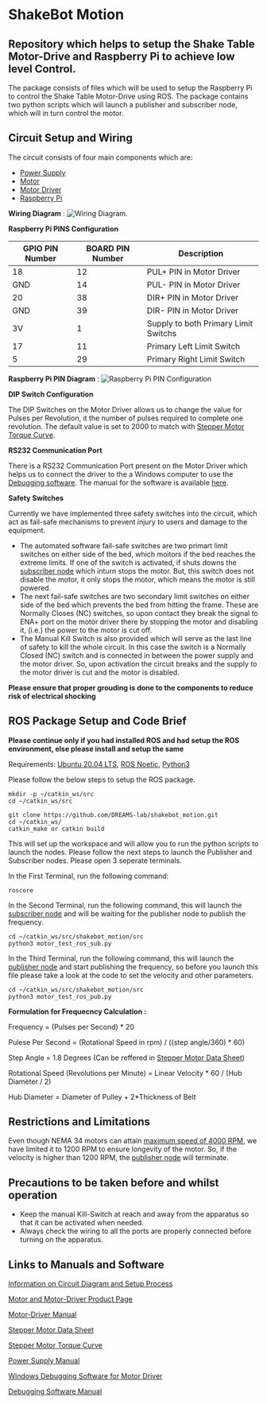 # ShakeBot Motion
## Repository which helps to setup the Shake Table Motor-Drive and Raspberry Pi to achieve low level Control.

The package consists of files which will be used to setup the Raspberry Pi to control the Shake Table Motor-Drive using ROS. The package contains two python scripts which will launch a publisher and subscriber node, which will in turn control the motor. 

## Circuit Setup and Wiring 

The circuit consists of four main components which are: 
- [Power Supply](https://bit.ly/shake_table_motor_driver)
- [Motor](https://bit.ly/shake_table_motor_driver)
- [Motor Driver](https://bit.ly/shake_table_motor_driver)
- [Raspberry Pi](https://bit.ly/Raspberry_Pi_4)

**Wiring Diagram** : ![Wiring Diagram](https://github.com/DREAMS-lab/shakebot_motion/blob/master/assets/Circuit%20Diagram.jpg).


**Raspberry Pi PINS Configuration**

| GPIO PIN Number  | BOARD PIN Number | Description |
| --------------- | --------------- | --------------- |
| 18 | 12 | PUL+ PIN in Motor Driver |
| GND | 14 | PUL- PIN in Motor Driver |
| 20 | 38 | DIR+ PIN in Motor Driver |
| GND | 39 | DIR- PIN in Motor Driver |
| 3V | 1 | Supply to both Primary Limit Switchs |
| 17 | 11 | Primary Left Limit Switch |
| 5 | 29 | Primary Right Limit Switch |

**Raspberry Pi PIN Diagram** : ![Raspberry Pi PIN Configuration](https://github.com/DREAMS-lab/shakebot_motion/blob/master/assets/Raspberry%20Pi%20GPIO%20Pins.png)


**DIP Switch Configuration**

The DIP Switches on the Motor Driver allows us to change the value for Pulses per Revolution, it the number of pulses required to complete one revolution. The default value is set to 2000 to match with [Stepper Motor Torque Curve](https://github.com/DREAMS-lab/shakebot_motion/blob/master/assets/Stepper%20Motor%20Torque%20Curve.pdf).

**RS232 Communication Port**

There is a RS232 Communication Port present on the Motor Driver which helps us to connect the driver to the a Windows computer to use the [Debugging software](https://github.com/DREAMS-lab/shakebot_motion/blob/master/assets/STEPPERONLINE_v2.0.0.exe). The manual for the software is available [here](https://github.com/DREAMS-lab/shakebot_motion/blob/master/assets/Software%20Manual.pdf).

**Safety Switches**

Currently we have implemented three safety switches into the circuit, which act as fail-safe mechanisms to prevent injury to users and damage to the equipment. 

- The automated software fail-safe switches are two primart limit switches on either side of the bed, which moitors if the bed reaches the extreme limits. If one of the switch is activated, if shuts downs the [subscriber node](https://github.com/DREAMS-lab/shakebot_motion/blob/master/src/motor_test_ros_sub.py) which inturn stops the motor. But, this switch does not disable the motor, it only stops the motor, which means the motor is still powered. 
- The next fail-safe switches are two secondary limit switches on either side of the bed which prevents the bed from hitting the frame. These are Normally Closes (NC) switches, so upon contact they break the signal to ENA+ port on the motor driver there by stopping the motor and disabling it, (i.e.) the power to the motor is cut off.
- The Manual Kill Switch is also provided which will serve as the last line of safety to kill the whole circuit. In this case the switch is a Normally Closed (NC) switch and is connected in between the power supply and the motor driver. So, upon activation the circuit breaks and the supply to the motor driver is cut and the motor is disabled. 

**Please ensure that proper grouding is done to the components to reduce risk of electrical shocking**

## ROS Package Setup and Code Brief

**Please continue only if you had installed ROS and had setup the ROS environment, else please install and setup the same**

Requirements: [Ubuntu 20.04 LTS](https://bit.ly/Ubuntu_Install), [ROS Noetic](https://bit.ly/ROS_Install), [Python3](https://bit.ly/Python3_Install)

Please follow the below steps to setup the ROS package. 

```
mkdir -p ~/catkin_ws/src
cd ~/catkin_ws/src

git clone https://github.com/DREAMS-lab/shakebot_motion.git
cd ~/catkin_ws/
catkin_make or catkin build
```
This will set up the workspace and will allow you to run the python scripts to launch the nodes. 
Please follow the next steps to launch the Publisher and Subscriber nodes. Please open 3 seperate terminals.

In the First Terminal, run the following command: 
```
roscore
```
In the Second Terminal, run the following command, this will launch the [subscriber node](https://github.com/DREAMS-lab/shakebot_motion/blob/master/src/motor_test_ros_sub.py) and will be waiting for the publisher node to publish the frequency.
```
cd ~/catkin_ws/src/shakebot_motion/src
python3 motor_test_ros_sub.py
```
In the Third Terminal, run the following command, this will launch the [publisher node](https://github.com/DREAMS-lab/shakebot_motion/blob/master/src/motor_test_ros_pub.py) and start publishing the frequency, so before you launch this file please take a look at the code to set the velocity and other parameters.
```
cd ~/catkin_ws/src/shakebot_motion/src 
python3 motor_test_ros_pub.py
```
**Formulation for Frequecncy Calculation :**

Frequency = (Pulses per Second) * 20

Pulese Per Second = (Rotational Speed in rpm) / ((step angle/360) * 60)

Step Angle = 1.8 Degrees (Can be reffered in [Stepper Motor Data Sheet](https://github.com/DREAMS-lab/shakebot_motion/blob/master/assets/Stepper%20Motor%20Data%20Sheet.pdf))

Rotational Speed (Revolutions per Minute) = Linear Velocity * 60 / (Hub Diameter / 2)

Hub Diameter = Diameter of Pulley + 2*Thickness of Belt

## Restrictions and Limitations

Even though NEMA 34 motors can attain [maximum speed of 4000 RPM](https://bit.ly/motor_max_speed), we have limited it to 1200 RPM to ensure longevity of the motor. So, if the velocity is higher than 1200 RPM, the [publisher node](https://github.com/DREAMS-lab/shakebot_motion/blob/master/src/motor_test_ros_pub.py) will terminate.

## Precautions to be taken before and whilst operation ##

- Keep the manual Kill-Switch at reach and away from the apparatus so that it can be activated when needed. 
- Always check the wiring to all the ports are properly connected before turning on the apparatus. 


## Links to Manuals and Software

[Information on Circuit Diagram and Setup Process](https://bit.ly/shake_table_control_doc)

[Motor and Motor-Driver Product Page](https://bit.ly/shake_table_motor_driver)

[Motor-Driver Manual](https://github.com/DREAMS-lab/shakebot_motion/blob/master/assets/Motor-Driver%20Manual.pdf)

[Stepper Motor Data Sheet](https://github.com/DREAMS-lab/shakebot_motion/blob/master/assets/Stepper%20Motor%20Data%20Sheet.pdf)

[Stepper Motor Torque Curve](https://github.com/DREAMS-lab/shakebot_motion/blob/master/assets/Stepper%20Motor%20Torque%20Curve.pdf)

[Power Supply Manual](https://github.com/DREAMS-lab/shakebot_motion/blob/master/assets/Power%20Supply%20Manual.pdf)

[Windows Debugging Software for Motor Driver](https://github.com/DREAMS-lab/shakebot_motion/blob/master/assets/STEPPERONLINE_v2.0.0.exe)

[Debugging Software Manual](https://github.com/DREAMS-lab/shakebot_motion/blob/master/assets/Software%20Manual.pdf)

